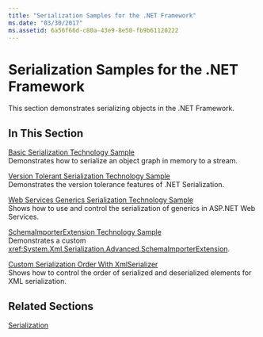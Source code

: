 ```yaml
---
title: "Serialization Samples for the .NET Framework"
ms.date: "03/30/2017"
ms.assetid: 6a56f66d-c80a-43e9-8e50-fb9b61120222
---
```

# Serialization Samples for the .NET Framework
This section demonstrates serializing objects in the .NET Framework.  
  
## In This Section  
 [Basic Serialization Technology Sample](../../../docs/standard/serialization/basic-serialization-technology-sample.md)  
 Demonstrates how to serialize an object graph in memory to a stream.  
  
 [Version Tolerant Serialization Technology Sample](../../../docs/standard/serialization/version-tolerant-serialization-technology-sample.md)  
 Demonstrates the version tolerance features of .NET Serialization.  
  
 [Web Services Generics Serialization Technology Sample](../../../docs/standard/serialization/web-services-generics-serialization-technology-sample.md)  
 Shows how to use and control the serialization of generics in ASP.NET Web Services. 
  
 [SchemaImporterExtension Technology Sample](../../../docs/standard/serialization/schemaimporterextension-technology-sample.md)  
 Demonstrates a custom <xref:System.Xml.Serialization.Advanced.SchemaImporterExtension>.  
  
 [Custom Serialization Order With XmlSerializer](../../../docs/standard/serialization/custom-serialization-order-with-xmlserializer.md)  
 Shows how to control the order of serialized and deserialized elements for XML serialization.  
  
## Related Sections  
 [Serialization](../../../docs/standard/serialization/index.md)
